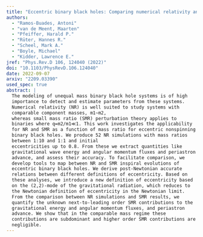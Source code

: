 ```yaml
---
title: "Eccentric binary black holes: Comparing numerical relativity and small mass-ratio perturbation theory"
authors:
  - "Ramos-Buades, Antoni"
  - "van de Meent, Maarten"
  - "Pfeiffer, Harald P."
  - "Rüter, Hannes R."
  - "Scheel, Mark A."
  - "Boyle, Michael"
  - "Kidder, Lawrence E."
jref: "Phys.Rev.D 106, 124040 (2022)"
doi: "10.1103/PhysRevD.106.124040"
date: 2022-09-07
arxiv: "2209.03390"
used_spec: true
abstract: |
  The modeling of unequal mass binary black hole systems is of high
  importance to detect and estimate parameters from these systems.
  Numerical relativity (NR) is well suited to study systems with
  comparable component masses, m1∼m2,
  whereas small mass ratio (SMR) perturbation theory applies to
  binaries where q=m2/m1≪1. This work investigates the applicability
  for NR and SMR as a function of mass ratio for eccentric nonspinning
  binary black holes. We produce 52 NR simulations with mass ratios
  between 1:10 and 1:1 and initial
  eccentricities up to 0.8. From these we extract quantities like
  gravitational wave energy and angular momentum fluxes and periastron
  advance, and assess their accuracy. To facilitate comparison, we
  develop tools to map between NR and SMR inspiral evolutions of
  eccentric binary black holes. We derive post-Newtonian accurate
  relations between different definitions of eccentricity. Based on
  these analyses, we introduce a new definition of eccentricity based
  on the (2,2)-mode of the gravitational radiation, which reduces to
  the Newtonian definition of eccentricity in the Newtonian limit.
  From the comparison between NR simulations and SMR results, we
  quantify the unknown next-to-leading order SMR contributions to the
  gravitational energy and angular momentum fluxes, and periastron
  advance. We show that in the comparable mass regime these
  contributions are subdominant and higher order SMR contributions are
  negligible.
---
```

